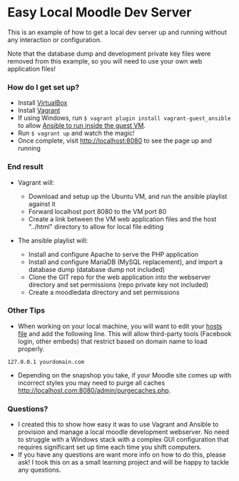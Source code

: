 # Easy Local Moodle Dev Server #

This is an example of how to get a local dev server up and running without any interaction or configuration.

Note that the database dump and development private key files were removed from this example, so you will need to use your own web application files!

### How do I get set up? ###

* Install [VirtualBox](https://www.virtualbox.org)
* Install [Vagrant](https://www.vagrantup.com)
* If using Windows, run `$ vagrant plugin install vagrant-guest_ansible` to allow [Ansible to run inside the guest VM](https://github.com/vovimayhem/vagrant-guest_ansible).
* Run `$ vagrant up` and watch the magic!
* Once complete, visit <http://localhost:8080> to see the page up and running

### End result ###

* Vagrant will:
  * Download and setup up the Ubuntu VM, and run the ansible playlist against it
  * Forward localhost port 8080 to the VM port 80
  * Create a link between the VM web application files and the host "../html" directory to allow for local file editing
  
* The ansible playlist will:
  * Install and configure Apache to serve the PHP application
  * Install and configure MariaDB (MySQL replacement), and import a database dump (database dump not included)
  * Clone the GIT repo for the web application into the webserver directory and set permissions (repo private key not included)
  * Create a moodledata directory and set permissions

### Other Tips ###

* When working on your local machine, you will want to edit your [hosts file](https://www.google.com/?ion=1&espv=2#q=edit%20hosts%20file) and add the following line. This will allow third-party tools (Facebook login, other embeds) that restrict based on domain name to load properly.
```
127.0.0.1 yourdomain.com
```
* Depending on the snapshop you take, if your Moodle site comes up with incorrect styles you may need to purge all caches <http://localhost.com:8080/admin/purgecaches.php>.

### Questions? ###

* I created this to show how easy it was to use Vagrant and Ansible to provision and manage a local moodle development webserver. No need to struggle with a Windows stack with a complex GUI configuration that requires significant set up time each time you shift computers.
* If you have any questions are want more info on how to do this, please ask! I took this on as a small learning project and will be happy to tackle any questions.
